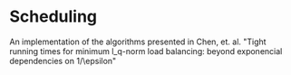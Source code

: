 # Scheduling

An implementation of the algorithms presented in Chen, et. al. "Tight running times for minimum l_q-norm load balancing: beyond exponencial dependencies on 1/\epsilon"
